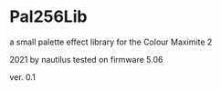 # Pal256Lib

a small palette effect library for the Colour Maximite 2

2021 by nautilus
tested on firmware 5.06

ver. 0.1
